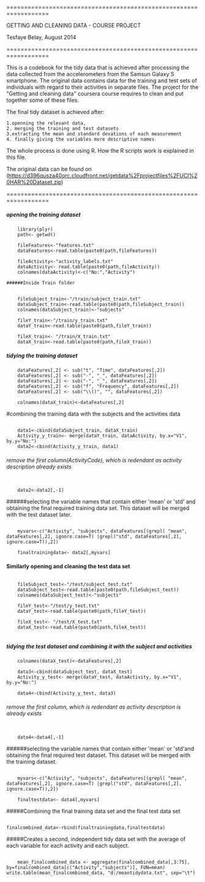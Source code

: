 
==================================================================

GETTING AND CLEANING DATA - COURSE PROJECT

Tesfaye Belay, August 2014

==================================================================

This is a codebook for the tidy data that is achieved after processing the data collected from the accelerometers from the Samsun Galaxy S smartphone.
The original data contains data for the training and test sets of individuals with regard to their activities in separate files. The project for the
"Getting and cleaning data" coursera course requires to clean and put together some of these files. 

The final tidy dataset is achieved after:

	1.openning the relevant data, 
	2. merging the training and test datasets
	3.extracting the mean and standard devations of each measurement
	4. finally giving the variables more descriptive names

The whole process is done using R. How the R scripts work is explained in this file.

The original data can be found on (https://d396qusza40orc.cloudfront.net/getdata%2Fprojectfiles%2FUCI%20HAR%20Dataset.zip)

==================================================================

##### opening the training dataset

```{r}
	library(plyr)
	path<- getwd()

	fileFeatures<-"features.txt"
	dataFeatures<-read.table(paste0(path,fileFeatures))

	fileActivity<-"activity_labels.txt"
	dataActivity<- read.table(paste0(path,fileActivity))
	colnames(dataActivity)<-c("No:","Activity")

```

	######Inside Train folder

```{r}

	fileSubject_train<-"/train/subject_train.txt"
	dataSubject_train<-read.table(paste0(path,fileSubject_train))
	colnames(dataSubject_train)<-"subjects"
	
	fileY_train<-"/train/y_train.txt"
	dataY_train<-read.table(paste0(path,fileY_train))

	fileX_train<- "/train/X_train.txt"
	dataX_train<-read.table(paste0(path,fileX_train))

```

##### tidying the training dataset

```{r}
	dataFeatures[,2] <- sub("t", "Time", dataFeatures[,2])
	dataFeatures[,2] <- sub("-", "_", dataFeatures[,2])
	dataFeatures[,2] <- sub("-", "_", dataFeatures[,2])
	dataFeatures[,2] <- sub("f", "Frequency", dataFeatures[,2])
	dataFeatures[,2] <- sub("\\()", "", dataFeatures[,2])

	colnames(dataX_train)<-dataFeatures[,2]
```
#combining the training data with the subjects and the activities data

```{r}

	data1<-cbind(dataSubject_train, dataX_train)
	Activity_y_train<- merge(dataY_train, dataActivity, by.x="V1", by.y="No:")
	data2<-cbind(Activity_y_train, data1)

```

###### remove the first column(ActivityCode), which is redendant as activity description already exists

```{r}

	data2<-data2[,-1]

```

######selecting the variable names that contain either 'mean' or 'std' and obtaining the final required training data set. This dataset will be merged with the test dataset later.

```{r}

	myvars<-c("Activity", "subjects", dataFeatures[(grepl( "mean", dataFeatures[,2], ignore.case=T) |grepl("std", dataFeatures[,2], ignore.case=T)),2])

	finaltrainingdata<- data2[,myvars]

```

#### Similarly opening and cleaning the test data set

```{r}

	fileSubject_test<-"/test/subject_test.txt"
	dataSubject_test<-read.table(paste0(path,fileSubject_test))
	colnames(dataSubject_test)<-"subjects"

	fileY_test<-"/test/y_test.txt"
	dataY_test<-read.table(paste0(path,fileY_test))

	fileX_test<- "/test/X_test.txt"
	dataX_test<-read.table(paste0(path,fileX_test))
	
```
##### tidying the test dataset and combining it with the subject and activities

```{r}
	colnames(dataX_test)<-dataFeatures[,2]

	data3<-cbind(dataSubject_test, dataX_test)
	Activity_y_test<- merge(dataY_test, dataActivity, by.x="V1", by.y="No:")

	data4<-cbind(Activity_y_test, data3)

```
###### remove the first column, which is redendant as activity description is already exists

```{r}

	data4<-data4[,-1]

```

######selecting the variable names that contain either 'mean' or 'std'and obtaining the final required test dataset. This dataset will be merged with the training dataset.

```{r}

	myvars<-c("Activity", "subjects", dataFeatures[(grepl( "mean", dataFeatures[,2], ignore.case=T) |grepl("std", dataFeatures[,2], ignore.case=T)),2])

	finaltestdata<- data4[,myvars]

```

#####Combining the final training data set and the final test data set

```{r}

finalcombined_data<-rbind(finaltrainingdata,finaltestdata)

```


#####Creates a second, independent tidy data set with the average of each variable for each activity and each subject.

```{r}

	mean_finalcombined_data <- aggregate(finalcombined_data[,3:75], by=finalcombined_data[c("Activity","subjects")], FUN=mean)
write.table(mean_finalcombined_data, "d:/meantidydata.txt", sep="\t")

```